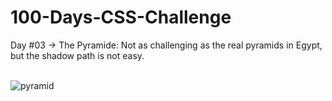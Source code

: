 # 100-Days-CSS-Challenge
Day #03 -> The Pyramide: Not as challenging as the real pyramids in Egypt, but the shadow path is not easy.<br><br>

![pyramid](https://github.com/user-attachments/assets/a2d8d2c2-61ff-48e5-8431-fdf396e54ae4)
